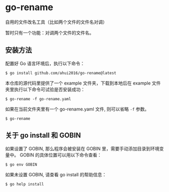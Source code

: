 # go-rename

自用的文件改名工具（比如两个文件的文件名对调）

暂时只有一个功能：对调两个文件的文件名。

## 安装方法

配置好 Go 语言环境后，执行以下命令：

```
$ go install github.com/ahui2016/go-rename@latest
```

本仓库的源代码里提供了一个 example 文件夹，下载到本地后在 example 文件夹里执行以下命令可试验是否安装成功：

```
$ go-rename -f go-rename.yaml
```

如果在当前文件夹里有一个 go-rename.yaml 文件, 则可以省略 `-f` 参数。

```
$ go-rename
```

## 关于 go install 和 GOBIN

如果设置了 GOBIN, 那么程序会被安装在 GOBIN 里，需要手动添加目录到环境变量中。
GOBIN 的具体位置可以用以下命令查看：

```
$ go env GOBIN
```

如果未设置 GOBIN, 请查看 go install 的帮助信息：

```
$ go help install
```
